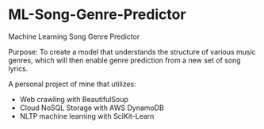 # ML-Song-Genre-Predictor
Machine Learning Song Genre Predictor

Purpose: To create a model that understands the structure of various music genres, which will then enable genre prediction from a new set of song lyrics.

A personal project of mine that utilizes:
- Web crawling with BeautifulSoup
- Cloud NoSQL Storage with AWS DynamoDB
- NLTP machine learning with SciKit-Learn
